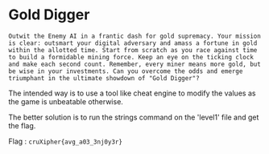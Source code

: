 # Gold Digger

```
Outwit the Enemy AI in a frantic dash for gold supremacy. Your mission is clear: outsmart your digital adversary and amass a fortune in gold within the allotted time. Start from scratch as you race against time to build a formidable mining force. Keep an eye on the ticking clock and make each second count. Remember, every miner means more gold, but be wise in your investments. Can you overcome the odds and emerge triumphant in the ultimate showdown of "Gold Digger"?
```

The intended way is to use a tool like cheat engine to modify the values as the game is unbeatable otherwise.

The better solution is to run the strings command on the 'level1' file and get the flag.

Flag : `cruXipher{avg_a03_3nj0y3r}`